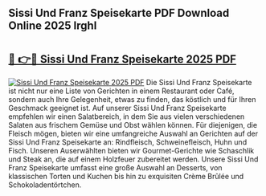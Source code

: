 ## Sissi Und Franz Speisekarte PDF Download Online 2025 lrghl

# <h2><a href="http://gcb6he.nevu.top/?p=Sissi+Und+Franz+Speisekarte">🔗 👉🔴 Sissi Und Franz Speisekarte 2025 PDF</a></h2>

[![Sissi Und Franz Speisekarte 2025 PDF](https://i.imgur.com/dBaPXMq.png)](http://gcb6he.nevu.top/?p=Sissi+Und+Franz+Speisekarte)
Die Sissi Und Franz Speisekarte ist nicht nur eine Liste von Gerichten in einem Restaurant oder Café, sondern auch Ihre Gelegenheit, etwas zu finden, das köstlich und für Ihren Geschmack geeignet ist. Auf unserer Sissi Und Franz Speisekarte empfehlen wir einen Salatbereich, in dem Sie aus vielen verschiedenen Salaten aus frischem Gemüse und Obst wählen können. Für diejenigen, die Fleisch mögen, bieten wir eine umfangreiche Auswahl an Gerichten auf der Sissi Und Franz Speisekarte an: Rindfleisch, Schweinefleisch, Huhn und Fisch. Unseren Auserwählten bieten wir Gourmet-Gerichte wie Schaschlik und Steak an, die auf einem Holzfeuer zubereitet werden. Unsere Sissi Und Franz Speisekarte umfasst eine große Auswahl an Desserts, von klassischen Torten und Kuchen bis hin zu exquisiten Crème Brûlée und Schokoladentörtchen.
